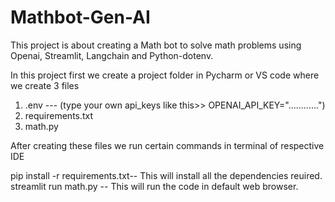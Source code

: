 # Mathbot-Gen-AI
This project is about creating a Math bot to solve math problems using Openai, Streamlit, Langchain and Python-dotenv.

In this project first we create a project folder in Pycharm or VS code where we create 3 files 
1. .env --- (type your own api_keys like this>>     OPENAI_API_KEY="............") 
2.  requirements.txt
3.  math.py

After creating these files we run certain commands in terminal of respective IDE

 
 pip install -r requirements.txt-- This will install all the dependencies reuired.
 streamlit run math.py -- This will run the code in default web browser.
